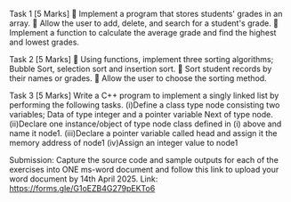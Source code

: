 Task 1   [5 Marks]
  Implement a program that stores students' grades in an array.
  Allow the user to add, delete, and search for a student's grade.
  Implement a function to calculate the average grade and find the highest and lowest grades.

Task 2   [5 Marks]
  Using functions, implement three sorting algorithms; Bubble Sort, selection sort and insertion sort.
  Sort student records by their names or grades.
  Allow the user to choose the sorting method.

Task 3   [5 Marks]
Write a C++ program to implement a singly linked list by performing the following tasks. 
(i)Define a class type node consisting two variables; Data of type integer and a pointer variable Next of type node.
(ii)Declare one instance/object of type node class defined in (i) above and name it node1.
(iii)Declare a pointer variable called head and assign it the memory address of node1
(iv)Assign an integer value to node1 


Submission:
Capture the source code and sample outputs for each of the exercises into ONE ms-word document and follow this link to upload your word document by 14th April 2025.
Link:  https://forms.gle/G1oEZB4G279pEKTo6
